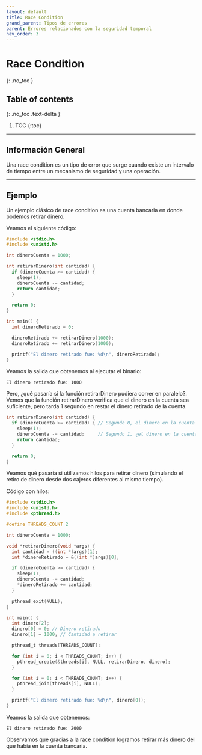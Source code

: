 ```yaml
---
layout: default
title: Race Condition
grand_parent: Tipos de errores
parent: Errores relacionados con la seguridad temporal
nav_order: 3
---
```


# Race Condition
{: .no_toc }

## Table of contents
{: .no_toc .text-delta }

1. TOC
{:toc}

---

## Información General

Una race condition es un tipo de error que surge cuando existe un
intervalo de tiempo entre un mecanismo de seguridad y una operación.

---

## Ejemplo

Un ejemplo clásico de race condition es una cuenta bancaria en donde
podemos retirar dinero.

Veamos el siguiente código:

```c
#include <stdio.h>
#include <unistd.h>

int dineroCuenta = 1000;

int retirarDinero(int cantidad) {
  if (dineroCuenta >= cantidad) {
    sleep(1);
    dineroCuenta -= cantidad;
    return cantidad;
  }

  return 0;
}

int main() {
  int dineroRetirado = 0;

  dineroRetirado += retirarDinero(1000);
  dineroRetirado += retirarDinero(1000);

  printf("El dinero retirado fue: %d\n", dineroRetirado);
}
```

Veamos la salida que obtenemos al ejecutar el binario:

```
El dinero retirado fue: 1000
```

Pero, ¿qué pasaría si la función retirarDinero pudiera correr en paralelo?.
Vemos que la función retirarDinero verifica que el dinero en la cuenta
sea suficiente, pero tarda 1 segundo en restar el dinero retirado de la
cuenta.

```c
int retirarDinero(int cantidad) {
  if (dineroCuenta >= cantidad) { // Segundo 0, el dinero en la cuenta es suficiente
    sleep(1);
    dineroCuenta -= cantidad;     // Segundo 1, ¿el dinero en la cuenta sigue siendo suficiente?
    return cantidad;
  }

  return 0;
}
```

Veamos qué pasaría si utilizamos hilos para retirar dinero (simulando el
retiro de dinero desde dos cajeros diferentes al mismo tiempo).

Código con hilos:

```c
#include <stdio.h>
#include <unistd.h>
#include <pthread.h>

#define THREADS_COUNT 2

int dineroCuenta = 1000;

void *retirarDinero(void *args) {
  int cantidad = ((int *)args)[1];
  int *dineroRetirado = &((int *)args)[0];

  if (dineroCuenta >= cantidad) {
    sleep(1);
    dineroCuenta -= cantidad;
    *dineroRetirado += cantidad;
  }

  pthread_exit(NULL);
}

int main() {
  int dinero[2];
  dinero[0] = 0; // Dinero retirado
  dinero[1] = 1000; // Cantidad a retirar

  pthread_t threads[THREADS_COUNT];

  for (int i = 0; i < THREADS_COUNT; i++) {
    pthread_create(&threads[i], NULL, retirarDinero, dinero);
  }

  for (int i = 0; i < THREADS_COUNT; i++) {
    pthread_join(threads[i], NULL);
  }

  printf("El dinero retirado fue: %d\n", dinero[0]);
}
```

Veamos la salida que obtenemos:

```
El dinero retirado fue: 2000
```

Observamos que gracias a la race condition logramos retirar más dinero
del que había en la cuenta bancaria.
